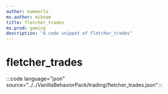 ```yaml
---
author: mammerla
ms.author: mikeam
title: fletcher_trades
ms.prod: gaming
description: "A code snippet of fletcher_trades"
---
```


# fletcher_trades

:::code language="json" source="../../VanillaBehaviorPack/trading/fletcher_trades.json":::
